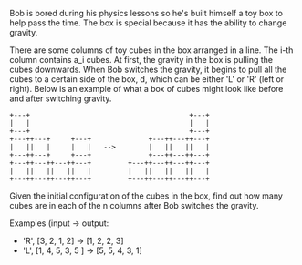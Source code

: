 Bob is bored during his physics lessons so he's built himself a toy box to help pass the time. The box is special because it has the ability to change gravity.

There are some columns of toy cubes in the box arranged in a line. The i-th column contains a_i cubes. At first, the gravity in the box is pulling the cubes downwards. When Bob switches the gravity, it begins to pull all the cubes to a certain side of the box, d, which can be either 'L' or 'R' (left or right). Below is an example of what a box of cubes might look like before and after switching gravity.

    +---+                                       +---+  
    |   |                                       |   |  
    +---+                                       +---+  
    +---++---+     +---+              +---++---++---+  
    |   ||   |     |   |   -->        |   ||   ||   |  
    +---++---+     +---+              +---++---++---+  
    +---++---++---++---+         +---++---++---++---+  
    |   ||   ||   ||   |         |   ||   ||   ||   |  
    +---++---++---++---+         +---++---++---++---+  

Given the initial configuration of the cubes in the box, find out how many cubes are in each of the n columns after Bob switches the gravity.

Examples (input -> output:
* 'R', [3, 2, 1, 2]      ->  [1, 2, 2, 3]
* 'L', [1, 4, 5, 3, 5 ]  ->  [5, 5, 4, 3, 1]